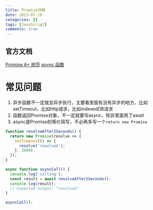 ```yaml
---
title: Promise详解
date: 2023-07-19
categories: []
tags: [JavaScript]
comments: true
---
```


## 官方文档

[Promise A+ 规范](https://promisesaplus.com/)
[async 函数](https://developer.mozilla.org/en-US/docs/Web/JavaScript/Reference/Statements/async_function)

<!-- more -->

# 常见问题

1. 异步函数不一定就会异步执行，主要看里面有没有异步的地方，比如setTimeout，比如http请求，比如indexedDB请求
2. 函数返回Promise对象，不一定就要写async，除非里面用了await
3. async是Promise的等价简写，不必再多写一个`return new Promise`

```javascript
function resolveAfter2Seconds() {
  return new Promise(resolve => {
    setTimeout(() => {
      resolve('resolved');
    }, 2000);
  });
}

async function asyncCall() {
  console.log('calling');
  const result = await resolveAfter2Seconds();
  console.log(result);
  // Expected output: "resolved"
}

asyncCall();
```

